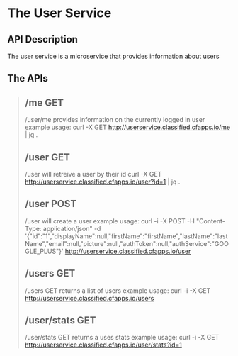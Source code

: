 The User Service
=
API Description
-
The user service is a microservice that provides information about users

The APIs
-
> ## /me GET
> /user/me provides information on the currently logged in user
> example usage: curl -X GET http://userservice.classified.cfapps.io/me | jq .
> ## /user GET
> /user will retreive a user by their id
> curl -X GET http://userservice.classified.cfapps.io/user?id=1 | jq .
> ## /user POST
> /user will create a user
> example usage:  curl -i -X POST -H "Content-Type: application/json" -d '{"id":"1","displayName":null,"firstName":"firstName","lastName":"lastName","email":null,"picture":null,"authToken":null,"authService":"GOOGLE_PLUS"}'  http://userservice.classified.cfapps.io/user
> ## /users GET
> /users GET returns a list of users
> example usage: curl -i -X GET  http://userservice.classified.cfapps.io/users
> ## /user/stats GET
> /user/stats GET returns a uses stats
> example usage: curl -i -X GET  http://userservice.classified.cfapps.io/user/stats?id=1



